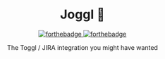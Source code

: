 <h1 align="center">
    <br>
    Joggl 🔮
    <br>
</h1>

<p align="center">
  <a href="http://forthebadge.com">
    <img src="https://forthebadge.com/images/badges/built-with-love.svg"
         alt="forthebadge">
  </a>
  <a href="http://forthebadge.com">
    <img src="https://forthebadge.com/images/badges/made-with-javascript.svg"
         alt="forthebadge">
  </a>
</p>

<p align="center">
The Toggl / JIRA integration you might have wanted
</p>
